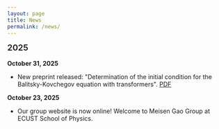 ```yaml
---
layout: page
title: News
permalink: /news/
---
```


<style>
.page-title {
  font-size: 1.5rem !important;
  font-weight: 600;
  margin-bottom: 0.5rem !important;
}

.page-header {
  margin-bottom: 1rem !important;
}

.page-content {
  margin-top: 0 !important;
}

.page-content > *:first-child {
  margin-top: 0.1rem !important;
}

h2 {
  font-size: 1.2rem !important;
  font-weight: 600;
  margin-top: 0.25rem !important;
  margin-bottom: 1rem;
}
</style>

## 2025

**October 31, 2025**
- New preprint released: "Determination of the initial condition for the Balitsky-Kovchegov equation with transformers". [PDF](https://arxiv.org/abs/2510.26779)

**October 23, 2025**
- Our group website is now online! Welcome to Meisen Gao Group at ECUST School of Physics.

